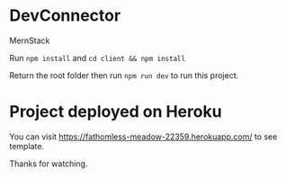 # DevConnector

MernStack

Run `npm install` and `cd client && npm install`

Return the root folder then run `npm run dev` to run this project.

# Project deployed on Heroku

You can visit https://fathomless-meadow-22359.herokuapp.com/ to see template.

Thanks for watching.
